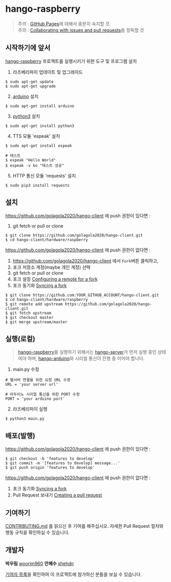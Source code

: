 # hango-raspberry 
> 주의 : [GitHub Pages](https://pages.github.com/)에 대해서 충분히 숙지할 것.  
주의 : [Collaborating with issues and pull requests](https://docs.github.com/en/github/collaborating-with-issues-and-pull-requests)을 정독할 것

## 시작하기에 앞서 
[hango-raspberry](https://github.com/golagola2020/hango-client/tree/master/hardware/raspberry) 프로젝트를 실행시키기 위한 도구 및 프로그램 설치
   1. 라즈베리파이 업데이트 및 업그레이드
```
$ sudo apt-get update
$ sudo apt-get upgrade
```
   2. [arduino](https://www.arduino.cc/en/main/software) 설치
```
$ sudo apt-get install arduino
```
   3. [python3](https://www.python.org/downloads/) 설치
```
$ sudo apt-get install python3
```
   4. TTS 모듈 'espeak' 설치
```
$ sudo apt-get install espeak

# 테스트
$ espeak "Hello World"
$ espeak -v ko "테스트 성공"
```
   5. HTTP 통신 모듈 'requests' 설치
```
$ sudo pip3 install requests
```

## 설치

https://github.com/golagola2020/hango-client 에 push 권한이 있다면 :  
   1. git fetch or pull or clone
```
$ git clone https://github.com/golagola2020/hango-client.git
$ cd hango-client/hardware/raspberry
```

https://github.com/golagola2020/hango-client 에 push 권한이 없다면 :  
   1. https://github.com/golagola2020/hango-client 에서 ```Fork```버튼 클릭하고,
   2. 포크 저장소 계정(maybe 개인 계정) 선택
   3. git fetch or pull or clone
   4. 포크 설정 [Configuring a remote for a fork](https://docs.github.com/en/github/collaborating-with-issues-and-pull-requests/configuring-a-remote-for-a-fork)
   5. 포크 동기화 [Syncing a fork](https://docs.github.com/en/github/collaborating-with-issues-and-pull-requests/syncing-a-fork)
```
$ git clone https://github.com:YOUR_GITHUB_ACCOUNT/hango-client.git
$ cd hango-client/hardware/raspberry
$ git remote add upstream https://github.com/golagola2020/hango-client.git
$ git fetch upstream
$ git checkout master
$ git merge upstream/master
```

## 실행(로컬)
> [hango-raspberry](https://github.com/golagola2020/hango-client/tree/master/hardware/raspberry)를 실행하기 위해서는 [hango-server](https://github.com/golagola2020/hango-server)가 먼저 실행 중인 상태여야 하며, [hango-arduino](https://github.com/golagola2020/hango-client/tree/docs/hardware/arduino)와 시리얼 통신이 진행 중 이어야 합니다.

   1. main.py 수정
```python3
# 웹서버 연결을 위한 요청 URL 수정
URL = 'your server url'

# 아두이노 시리얼 통신을 위한 PORT 수정
PORT = 'your arduino port'
```
   2. 라즈베리파이 실행
```
$ python3 main.py
```

## 배포(발행)
https://github.com/golagola2020/hango-client 에 push 권한이 있다면 :
```
$ git checkout -b 'features to develop'
$ git commit -m '[features to develop] message...'
$ git push origin 'features to develop'
```
https://github.com/golagola2020/hango-client 에 push 권한이 없다면 :
   1. 포크 동기화 [Syncing a fork](https://docs.github.com/en/github/collaborating-with-issues-and-pull-requests/syncing-a-fork)
   2. Pull Request 보내기 [Creating a pull request](https://docs.github.com/en/github/collaborating-with-issues-and-pull-requests/creating-a-pull-request) 

## 기여하기

[CONTRIBUTING.md](https://gist.github.com/PurpleBooth/b24679402957c63ec426) 를 읽으신 후 기여를 해주십시오. 자세한 Pull Request 절차와 행동 규칙을 확인하실 수 있습니다.

## 개발자

**박우림** [woorim960](https://github.com/woorim960)
**안혜수** [shehdn](https://github.com/suehdn) 

[기여자 목록](https://github.com/golagola2020/hango-client/graphs/contributors)을 확인하여 이 프로젝트에 참가하신 분들을 보실 수 있습니다.

